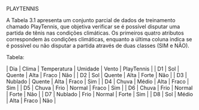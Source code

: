 PLAYTENNIS

A Tabela 3.1 apresenta um conjunto parcial de dados de treinamento chamado PlayTennis, que objetiva verificar se é possível disputar uma partida de
tênis nas condições climáticas. Os primeiros quatro atributos correspondem
às condições climáticas, enquanto a última coluna indica se é possível ou não
disputar a partida através de duas classes (SIM e NÃO).

Tabela:

| Dia | Clima   | Temperatura | Umidade  | Vento | PlayTennis |
| D1  | Sol     | Quente      | Alta     | Fraco | Não        |
| D2  | Sol     | Quente      | Alta     | Forte | Não        |
| D3  | Nublado | Quente      | Alta     | Fraco | Sim        |
| D4  | Chuva   | Médio       | Alta     | Fraco | Sim        |
| D5  | Chuva   | Frio        | Normal   | Fraco | Sim        |
| D6  | Chuva   | Frio        | Normal   | Forte | Não        |
| D7  | Nublado | Frio        | Normal   | Forte | Sim        |
| D8  | Sol     | Médio       | Alta     | Fraco | Não        |
